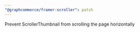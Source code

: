 ```yaml
---
"@graphcommerce/framer-scroller": patch
---
```


Prevent ScrollerThumbnail from scrolling the page horizontally
